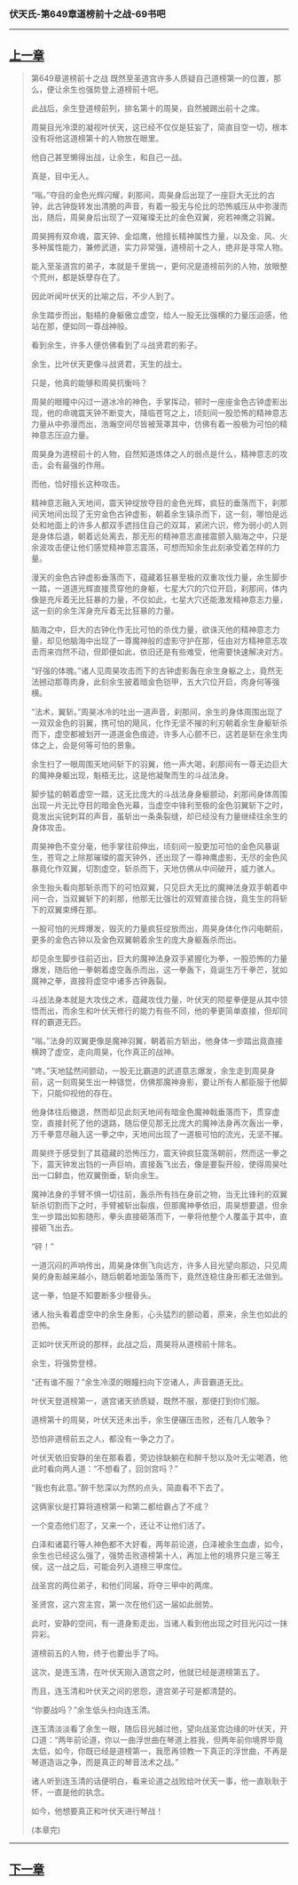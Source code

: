 ### 伏天氏-第649章道榜前十之战-69书吧

--------
[上一章](./1fd54a050f37af8c4ba7f9e5cb8d72f3.md)
--------


>
>
>
>第649章道榜前十之战
>既然至圣道宫许多人质疑自己道榜第一的位置，那么，便让余生也强势登上道榜前十吧。
>
>此战后，余生登道榜前列，排名第十的周昊，自然被踢出前十之席。
>
>周昊目光冷漠的凝视叶伏天，这已经不仅仅是狂妄了，简直目空一切，根本没有将他这道榜第十的人物放在眼里。
>
>他自己甚至懒得出战，让余生，和自己一战。
>
>真是，目中无人。
>
>“嗡。”夺目的金色光辉闪耀，刹那间，周昊身后出现了一座巨大无比的古钟，此古钟旋转发出清脆的声音，有着一股无与伦比的恐怖威压从中弥漫而出，随后，周昊身后出现了一双璀璨无比的金色双翼，宛若神鹰之羽翼。
>
>周昊拥有双命魂，震天钟、金焰鹰，他擅长精神属性力量，以及金、风、火多种属性能力，兼修武道，实力非常强，道榜前十之人，绝非是寻常人物。
>
>能入至圣道宫的弟子，本就是千里挑一，更何况是道榜前列的人物，放眼整个荒州，都是妖孽存在了。
>
>因此听闻叶伏天的比喻之后，不少人到了。
>
>余生踏步而出，魁梧的身躯傲立虚空，给人一股无比强横的力量压迫感，他站在那，便如同一尊战神般。
>
>看到余生，许多人便仿佛看到了斗战贤君的影子。
>
>余生，比叶伏天更像斗战贤君，天生的战士。
>
>只是，他真的能够和周昊抗衡吗？
>
>周昊的眼瞳中闪过一道冰冷的神色，手掌挥动，顿时一座座金色古钟虚影出现，他的命魂震天钟不断变大，降临苍穹之上，顷刻间一股恐怖的精神意志力量从中弥漫而出，浩瀚空间尽皆被笼罩其中，仿佛有着一股极为可怕的精神意志压迫力量。
>
>周昊身为道榜前十的人物，自然知道炼体之人的弱点是什么，精神意志的攻击，会有最强的作用。
>
>而他，恰好擅长这种攻击。
>
>精神意志融入天地间，震天钟绽放夺目的金色光辉，疯狂的垂落而下，刹那间天地间出现了无穷金色古钟虚影，朝着余生镇杀而下，这一刻，哪怕是远处和地面上的许多人都双手遮挡住自己的双耳，紧闭六识，修为弱小的人则是身体后退，朝着远处离去，那无形的精神意志直接震颤入脑海之中，只是余波攻击便让他们感觉精神意志震荡，可想而知余生此刻承受着怎样的力量。
>
>漫天的金色古钟虚影垂落而下，蕴藏着狂暴至极的双重攻伐力量，余生脚步一踏，一道道光辉直接贯穿他的身躯，七星大穴的穴位开启，刹那间，体内像是充斥着无比狂暴的力量，不仅如此，七星大穴还能激发精神意志力量，这一刻的余生浑身充斥着无比狂暴的力量。
>
>脑海之中，巨大的古钟化作无比可怕的杀伐力量，欲诛灭他的精神意志力量，却见他脑海中出现了一尊魔神般的虚影守护在那，任由对方精神意志攻击而来岿然不动，但即便如此，依旧还是有些难受，他需要快速解决对方。
>
>“好强的体魄。”诸人见周昊攻击而下的古钟虚影轰在余生身躯之上，竟然无法撼动那尊肉身，此刻余生披着暗金色铠甲，五大穴位开启，肉身何等强横。
>
>“法术，翼斩。”周昊冰冷的吐出一道声音，刹那间，余生的身体周围出现了一双双金色的羽翼，携可怕的飓风，化作无坚不摧的利刃朝着余生身躯斩杀而下，虚空都被划开一道道金色痕迹，许多人心颤不已，这若是斩在余生肉体之上，会是何等可怕的景象。
>
>余生扫了一眼周围天地间斩下的羽翼，他一声大喝，刹那间有一尊无边巨大的魔神身躯出现，魁梧无比，这是他凝聚而生的斗战法身。
>
>脚步猛的朝着虚空一踏，这无比庞大的斗战法身身躯颤动，刹那间身体周围出现一片无比夺目的暗金色光幕，当虚空中锋利至极的金色羽翼斩下之时，竟发出尖锐刺耳的声音，虽斩出一条条裂缝，却已经没有力量继续往余生的身体攻击。
>
>周昊神色不变分毫，他手掌往前伸出，顷刻间一股更加可怕的金色风暴诞生，苍穹之上除那璀璨的震天钟外，还出现了一尊神鹰虚影，无尽的金色风暴竟化作双翼，切割虚空，斩杀而下，天地仿佛从中间破开，威力骇人。
>
>余生抬头看向那斩杀而下的可怕双翼，只见巨大无比的魔神法身双手朝着中间一合，当双翼斩下的刹那，他那无比强壮的双臂直接合拢，竟生生的将斩下的双翼束缚在那。
>
>一股可怕的光辉爆发，毁灭的力量疯狂绽放而出，周昊身体化作闪电朝前，更多的金色古钟以及金色双翼朝着余生的庞大身躯轰杀而出。
>
>却见余生脚步往前迈出，巨大的魔神法身双手紧握化为拳，一股恐怖的力量爆发，随后他一拳朝着虚空轰杀而出，这一拳轰下，竟诞生万千拳芒，犹如魔神之拳，直接将虚空中诸多古钟轰裂。
>
>斗战法身本就是大攻伐之术，蕴藏攻伐力量，叶伏天的陨星拳便是从其中领悟而出，而余生和叶伏天修行的能力有些不同，他的拳更简单直接，但却同样的霸道无匹。
>
>“嗡。”法身的双翼更像是魔神羽翼，朝着前方斩出，他身体一步踏出竟直接横跨了虚空，走向周昊，化作真正的战神。
>
>“咚。”天地猛然间颤动，一股无比霸道的武道意志爆发，余生走到周昊身前，这一刻周昊生出一种错觉，仿佛那魔神身影，要让所有人都臣服于他脚下，只能仰视他的存在。
>
>他身体往后撤退，然而却见此刻天地间有暗金色魔神戟垂落而下，贯穿虚空，直接封死了他的退路，随后便见那无比庞大的魔神法身再次轰出一拳，万千拳意尽融入这一拳之中，天地间出现了一道极可怕的流光，无坚不摧。
>
>周昊终于感受到了其蕴藏的恐怖压力，震天钟疯狂震荡朝前，然而这一拳之下，震天钟发出铛的一声巨响，直接轰飞出去，像是要裂开般，使得周昊吐出一口鲜血，他双翼倒垂，斩向余生。
>
>魔神法身的手臂不惧一切往前，轰杀所有挡在身前之物，当无比锋利的双翼斩杀切割而下之时，手臂被斩出裂痕，但那魔神拳依旧，周昊想要退，但余生一步踏出如影随形，拳头直接砸落而下，一拳将他整个人覆盖于其中，直接砸飞出去。
>
>“砰！”
>
>一道沉闷的声响传出，周昊身体倒飞向远方，许多人目光望向那边，只见周昊的身影越来越小，随后朝着地面坠落而下，竟然连稳住身形都无法做到。
>
>这一拳，怕是不知要断多少根骨头。
>
>诸人抬头看着虚空中的余生身影，心头猛烈的颤动着，原来，余生也如此的恐怖。
>
>正如叶伏天所说的那样，此战之后，周昊将从道榜前十除名。
>
>余生，将强势登榜。
>
>“还有谁不服？”余生冷漠的眼瞳扫向下空诸人，声音霸道无比。
>
>叶伏天登道榜第一，道宫诸天骄质疑，既然不服，那便打到你们服。
>
>道榜第十的周昊，叶伏天还未出手，余生便碾压击败，还有几人敢争？
>
>恐怕非道榜前五之人，都没有一争之力了。
>
>叶伏天依旧安静的坐在那看着，旁边徐缺躺在和醉千愁以及叶无尘喝酒，他此时看向两人道：“不想看了，回剑宫吗？”
>
>“我也有此意。”醉千愁深以为然的点头，简直看不下去了。
>
>这俩家伙是打算将道榜第一和第二都给霸占了不成？
>
>一个变态他们忍了，又来一个，还让不让他们活了。
>
>白泽和诸葛行等人神色都不大好看，两年前论道，白泽被余生血虐，如今，余生也已经这么强了，强势击败道榜第十人，再加上他的境界只是三等王侯，这一战之后，可能会列入道榜三甲席位。
>
>战圣宫的两位弟子，和他们同届，将夺三甲中的两席。
>
>圣贤宫，这六宫主宫，第一次在他们这一届如此弱势。
>
>此时，安静的空间，有一道身影走出，当诸人看到他出现之时目光闪过一抹异彩。
>
>道榜前五的人物，终于也要出手了吗。
>
>这次，是连玉清，在叶伏天刚入道宫之时，他就已经是道榜第五了。
>
>而且，连玉清和叶伏天之间的恩怨，道宫弟子可是都清楚的。
>
>“你要战吗？”余生低头扫向连玉清。
>
>连玉清淡淡看了余生一眼，随后目光越过他，望向战圣宫边缘的叶伏天，开口道：“两年前论道，你以一曲浮世曲在琴道上胜我，但两年前你境界毕竟太低，如今，你既已经是道榜第一，我愿再领教一下真正的浮世曲，不再是琴道造诣之争，而是真正的琴音法术之战。”
>
>诸人听到连玉清的话便明白，看来论道之战败给叶伏天一事，他一直耿耿于怀，一直是他的执念。
>
>如今，他想要真正和叶伏天进行琴战！
>
>(本章完)
>
>

--------
[下一章](./33dc061c6d94f2663a78bbd15ebe2bb1.md)
--------
